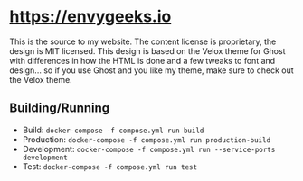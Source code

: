 # https://envygeeks.io

This is the source to my website.  The content license is proprietary, the design is MIT licensed.  This design is based on the Velox theme for Ghost with differences in how the HTML is done and a few tweaks to font and design... so if you use Ghost and you like my theme, make sure to check out the Velox theme.

## Building/Running

* Build: `docker-compose -f compose.yml run build`
* Production: `docker-compose -f compose.yml run production-build`
* Development: `docker-compose -f compose.yml run --service-ports development`
* Test: `docker-compose -f compose.yml run test`
